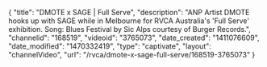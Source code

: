 {
    "title": "DMOTE x SAGE | Full Serve",
    "description": "ANP Artist DMOTE hooks up with SAGE while in Melbourne for RVCA Australia's 'Full Serve' exhibition. Song: Blues Festival by Sic Alps courtesy of Burger Records.",
    "channelid": "168519",
    "videoid": "3765073",
    "date_created": "1411076609",
    "date_modified": "1470332419",
    "type": "captivate",
    "layout": "channelVideo",
    "url": "\/rvca\/dmote-x-sage-full-serve\/168519-3765073"
}